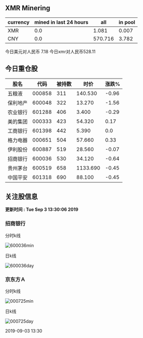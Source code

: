 ## XMR Minering

|currency|mined in last 24 hours|all|in pool|
|---|---|---|---|
|XMR|0.0|1.081|0.007|
|CNY|0.0|570.716|3.782|

今日美元对人民币 7.18	今日xmr对人民币528.11


## 今日重仓股 

|股名|代码|被持数|时价|涨跌%|
|---|---|---|---|---|
|五粮液|000858|311|140.530|-0.96|
|保利地产|600048|322|13.270|-1.56|
|农业银行|601288|406|3.400|-0.29|
|美的集团|000333|423|54.320|0.17|
|工商银行|601398|442|5.390|0.0|
|格力电器|000651|504|57.660|0.33|
|伊利股份|600887|519|28.560|-0.07|
|招商银行|600036|530|34.120|-0.64|
|贵州茅台|600519|658|1133.690|-0.45|
|中国平安|601318|690|88.100|-0.45|

## 关注股信息
**更新时间 : Tue Sep  3 13:30:06 2019**
### 招商银行 
分时k线

![600036min](http://image.sinajs.cn/newchart/min/n/sh600036.gif)

日k线

![600036day](http://image.sinajs.cn/newchart/daily/n/sh600036.gif)

### 京东方Ａ 
分时k线

![000725min](http://image.sinajs.cn/newchart/min/n/sz000725.gif)

日k线

![000725day](http://image.sinajs.cn/newchart/daily/n/sz000725.gif)

2019-09-03 13:30